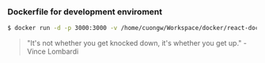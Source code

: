 ### Dockerfile for development enviroment

```sh
$ docker run -d -p 3000:3000 -v /home/cuongw/Workspace/docker/react-docker:/app 00d83d350c38
```

<!-- INSPIRATIONAL_QUOTE_START -->
> "It's not whether you get knocked down, it's whether you get up." - Vince Lombardi
<!-- INSPIRATIONAL_QUOTE_END -->

